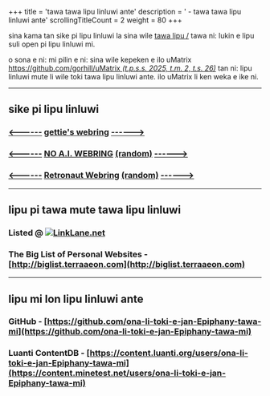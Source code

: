+++
title               = 'tawa tawa lipu linluwi ante'
description         = ' - tawa tawa lipu linluwi ante'
scrollingTitleCount = 2
weight              = 80
+++

sina kama tan sike pi lipu linluwi la sina wile [tawa lipu /](/) tawa ni: lukin
e lipu suli open pi lipu linluwi mi.

o sona e ni: mi pilin e ni: sina wile kepeken e ilo uMatrix
[https://github.com/gorhill/uMatrix *(t.p.s.s. 2025, t.m. 2, t.s. 26)*](https://github.com/gorhill/uMatrix)
tan ni: lipu linluwi mute li wile toki tawa lipu linluwi ante. ilo uMatrix li
ken weka e ike ni.

---

## sike pi lipu linluwi

### [<------](https://webring.getimiskon.xyz/paltepuk/prev) [gettie's webring](https://webring.getimiskon.xyz) [------>](https://webring.getimiskon.xyz/paltepuk/next)

### [<------](https://baccyflap.com/noai/?prv&s=pal) [NO A.I. WEBRING](https://baccyflap.com/noai) [(random)](https://baccyflap.com/noai/?rnd) [------>](https://baccyflap.com/noai/?nxt&s=pal)

### [<------](https://webring.dinhe.net/prev/https://paltepuk.xyz/links) [Retronaut Webring](https://webring.dinhe.net) [(random)](https://webring.dinhe.net/random) [------>](https://webring.dinhe.net/next/https://paltepuk.xyz/links)

---

## lipu pi tawa mute tawa lipu linluwi

### Listed @ [![LinkLane.net](/web-buttons/linklane.net.webp)](https://linklane.net)

### The Big List of Personal Websites - [http://biglist.terraaeon.com](http://biglist.terraaeon.com)

---

## lipu mi lon lipu linluwi ante

### GitHub - [https://github.com/ona-li-toki-e-jan-Epiphany-tawa-mi](https://github.com/ona-li-toki-e-jan-Epiphany-tawa-mi)

### Luanti ContentDB - [https://content.luanti.org/users/ona-li-toki-e-jan-Epiphany-tawa-mi](https://content.minetest.net/users/ona-li-toki-e-jan-Epiphany-tawa-mi)
